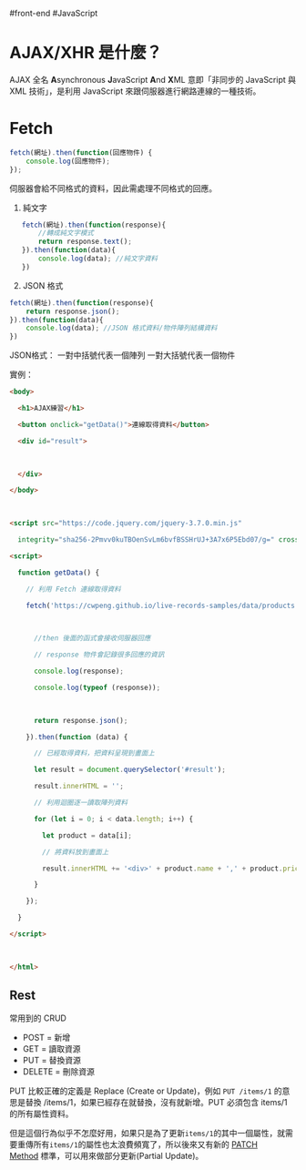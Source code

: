 #front-end #JavaScript 
# AJAX/XHR 是什麼？
AJAX 全名 **A**synchronous **J**avaScript **A**nd **X**ML 意即「非同步的 JavaScript 與 XML 技術」，是利用 JavaScript 來跟伺服器進行網路連線的一種技術。

# Fetch
```JavaScript
fetch(網址).then(function(回應物件) {
	console.log(回應物件);
});
```

伺服器會給不同格式的資料，因此需處理不同格式的回應。
1. 純文字
```JavaScript
   fetch(網址).then(function(response){
	   //轉成純文字模式
	   return response.text();
   }).then(function(data){
	   console.log(data); //純文字資料
   })
```
2. JSON 格式
```JavaScript
fetch(網址).then(function(response){
	return response.json();
}).then(function(data){
	console.log(data); //JSON 格式資料/物件陣列結構資料
})
```

JSON格式：
一對中括號代表一個陣列
一對大括號代表一個物件

實例：
```html
<body>

  <h1>AJAX練習</h1>

  <button onclick="getData()">連線取得資料</button>

  <div id="result">

  

  </div>

</body>

  

<script src="https://code.jquery.com/jquery-3.7.0.min.js"

  integrity="sha256-2Pmvv0kuTBOenSvLm6bvfBSSHrUJ+3A7x6P5Ebd07/g=" crossorigin="anonymous"></script>

<script>

  function getData() {

    // 利用 Fetch 連線取得資料

    fetch('https://cwpeng.github.io/live-records-samples/data/products.json').then(function (response) {

  

      //then 後面的函式會接收伺服器回應

      // response 物件會記錄很多回應的資訊

      console.log(response);

      console.log(typeof (response));

  

      return response.json();

    }).then(function (data) {

      // 已經取得資料，把資料呈現到畫面上

      let result = document.querySelector('#result');

      result.innerHTML = '';

      // 利用迴圈逐一讀取陣列資料

      for (let i = 0; i < data.length; i++) {

        let product = data[i];

        // 將資料放到畫面上

        result.innerHTML += '<div>' + product.name + ',' + product.price + ',' + product.description + '</div>';

      }

    });

  }

</script>

  

</html>
```

## Rest
常用到的 CRUD
- POST = 新增
- GET = 讀取資源
- PUT = 替換資源
- DELETE = 刪除資源

PUT 比較正確的定義是 Replace (Create or Update)，例如 `PUT /items/1` 的意思是替換 /items/1，如果已經存在就替換，沒有就新增。PUT 必須包含 items/1 的所有屬性資料。

但是這個行為似乎不怎麼好用，如果只是為了更新`items/1`的其中一個屬性，就需要重傳所有`items/1`的屬性也太浪費頻寬了，所以後來又有新的 [PATCH Method](http://tools.ietf.org/html/rfc5789) 標準，可以用來做部分更新(Partial Update)。
